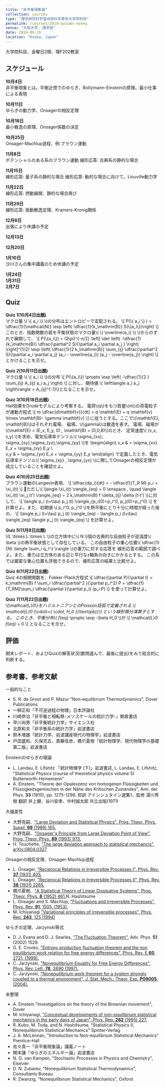```yaml
---
title: "非平衡現象論"
collection: courses
type: "理学研究科宇宙地球科学専攻大学院科目"
permalink: /courses/2019-autumn-noneq
venue: "大阪大学, 理学部"
date: 2019-09-10
location: "Osaka, Japan"
---
```


大学院科目、金曜日2限、理F202教室



スケジュール
-----
**10月4日**  
非平衡現象とは。平衡近傍でのゆらぎ、Boltzmann-Einsteinの原理。最小仕事による表現

**10月11日**  
ゆらぎの動力学、Onsagerの相反定理

**10月18日**  
最小散逸の原理、Onsager係数の決定

**10月25日**  
Onsager-Machlup過程、例:ブラウン運動

**11月8日**  
ポテンシャルのある系のブラウン運動
線形応答: 古典系の静的な場合

**11月15日**  
線形応答: 量子系の静的な場合
線形応答: 動的な場合に向けて。Liouville動力学

**11月22日**  
線形応答: 摂動展開、静的な場合再び

**11月29日**  
線形応答: 揺動散逸定理、Kramers-Kronig関係

**12月6日**  
出張により休講の予定

**12月13日**  

**12月20日**  

**1月10日**  
沙川さんの集中講義のため休講の予定

**1月24日**  
**1月31日**  
**2月7日**  


Quiz
----
**Quiz 1(10月4日出題)**  
マクロ量 \\( \\{ a_i \\} \\)の分布はエントロピーで支配される。
\\[
P(\\{ a_i \\} ) = \dfrac{1}{\mathcal{N}} \exp \left( \dfrac{1}{k_\mathrm{B}}  S(\\{a_i\\})\right)
\\]
このとき、指数関数の肩を平衡状態のマクロ量\\( \\{ \overline{a_i} \\} \\)からのずれで展開して、
\\[
P(\\{a_i\\}) = (2\pi)^{-n/2} \left[ \det \left(
-\dfrac{1}{k_\mathrm{B}} \dfrac{\partial^2 S}{\partial a_i \partial a_j }
 \right)
 \right]^{1/2}
\exp \left(
\dfrac{1}{2 k_\mathrm{B}}
\sum_{ij} \dfrac{\partial^2 S}{\partial a_i \partial a_j} (a_i - \overline{a_i}) (a_j - \overline{a_j})
\right)
\\]
とかけることを示せ。

**Quiz 2(10月11日出題)**  
マクロ量 \\( \\{ a_i \\} \\)の分布
\\[
P(\\{a_i\\}) \propto
\exp \left(
-\dfrac{1}{2 }
\sum_{ij} A_{ij} a_i a_j
\right)
\\]
に対し、期待値 \\( \left\langle a_i a_j \right\rangle = A_{ij}^{-1}\\)となることを示せ。

**Quiz 3(10月18日出題)**  
Hall効果をDrudeモデルにより考察する。
電荷\\(q\\)をもつ質量\\(m\\)の荷電粒子が運動方程式
  \\[
  m \dfrac{d\mathbf{v}}{dt} = q \mathbf{E} + q \mathbf{v} \times
  \mathbf{B}- \gamma \mathbf{v}
  \\]
  に従うとする。ここで\\(\mathbf{E}, \mathbf{B}\\)はそれぞれ電場、
  磁場、\\(\gamma\\)は散逸を表す。
  電場、磁場が\\(\mathbf{E} = (E_x, E_y, 0) , \mathbf{B} = (0,0,B)\\)のとき、
  定常速度\\( (v_x, v_y) \\)を求め、電気伝導率テンソル\\( \sigma_{xx}, \sigma_{xy},\sigma_{yx},\sigma_{yy} \\)を
  \\begin{align}
v_x & = \sigma_{xx} E_x + \sigma_{xy} E_y \\\
v_y & = \sigma_{yx} E_x + \sigma_{yy} E_y
  \\end{align}
  で定義したとき、電気伝導率テンソル\\( \sigma_{xy} , \sigma_{yx} \\)に関してOnsagerの相反定理が成立していることを確認せよ。

**Quiz 4(10月25日出題)**  
ブラウン運動のLangevin表現、
\\[
  \dfrac{dp_i}{dt} = - \dfrac{f}{T_R M} p_i + \xi_i(t)
\\]
ただし\\(  \langle \xi_i(t) \rangle_{eq} = 0 \enspace , \quad \langle \xi_i(t) \xi_j (t') \rangle_{eq} = 2 k_\mathrm{B} f \delta_{ij} \delta (t-t') \\)に対して、
\\[
\langle p_i (t+\tau) p_j (t) \rangle_{p_i(0)=p_i^0, p_j(0)=p_j^0}
\\]
を計算せよ。また、初期値 \\( p_i^0, p_j^0 \\)を熱平衡にとり十分に時間が経った後の、
\\[
\langle p_i (t+\tau) p_j (t) \rangle_{eq} - \langle p_i (t+\tau) \rangle_{eq} \langle p_j (t) \rangle_{eq}
\\]
を計算せよ。

**Quiz 5(11月8日出題)**  
\\(L \times L \times L \\)の立方体中に\\( N \\)個の古典的な自由粒子が逆温度\\( \beta \\)の熱平衡状態として存在している。
この自由粒子の重心位置\\( \dfrac{1}{N} \langle \sum_i q_i^z \rangle \\)の重力に対する応答を
線形応答の範囲で調べよ。また、重力は立方体のある辺と平行なz軸負の向きにかかるとする。
この系では厳密な重心位置も評価できるので、線形応答の結果と比較せよ。

**Quiz 6(11月22日出題)**  
Quiz 4の相関関数を、Fokker-Plack方程式
\\[
 \dfrac{\partial P}{\partial t}
 = k_\mathrm{B} f \sum_i \dfrac{\partial^2 }{\partial p_i^2} P + \dfrac{f}{T_RM}\sum_i \dfrac{\partial }{\partial p_i} (p_i P)
\\]
を使って計算せよ。

**Quiz 7(11月22日出題)**  
\\(\mathcal{L}_0\\)をハミルトニアンとのPoisson括弧で定義される
\\(  \mathcal{L}_0 (\cdot)=\{ \cdot, H_0 \}_{\text{pb}}\\)
という線形微分演算子とする。
このとき、平衡分布\\( f_{eq} \propto \exp -\beta H_0 \\)が
\\[
\mathcal{L}_0 f_{eq} = 0
\\]
となることを示せ。


評価
---
期末レポート、およびQuizの解答状況(数問選んで、最後に提出)をみて総合的に判断する。


参考書、参考文献
-------------
一般的なこと
* S. R. de Groot and P. Mazur "Non-equilibrium Thermodynamics", Dover Publications
* 一柳正和「不可逆過程の物理」日本評論社
* 川崎恭治「非平衡と相転移-メソスケールの統計力学-」朝倉書店
* 早川尚男「非平衡統計力学」サイエンス社
* 北原和夫「非平衡系の統計力学」岩波書店
* 鈴木増雄「統計力学、岩波講座現代の物理学」岩波書店
* 戸田盛和、久保亮五、斎藤信彦、橋爪夏樹「統計物理学、現代物理学の基礎第二版」岩波書店

Einsteinのゆらぎの理論
* L. Landau, E. Lifshitz 「統計物理学 (下)」岩波書店, L. Landau, E. Lifshitz, "Statistical Physics (course of theoretical physics volume 5) Butterworth-Heinemann"
* A. Einstein, "Theorie der Opaleszenz von homogenen Flüssigkeiten und Flüssigkeitsgemischen in der Nähe des Kritischen Zustandes", Ann. der Phys. **33** (1910), pp. 1275-1298. 邦訳 アインシュタイン選集1、監修 湯川秀樹 翻訳 井上健、谷川安孝、中村誠太郎 共立出版(1971)

大偏差性
* 大野克嗣、["Large Deviation and Statistical Physics", Prog. Theor. Phys. Suppl. **99** (1989) 165.](https://doi.org/10.1143/PTPS.99.165)
* 大野克嗣、["Onsager's Principle from Large Deviation Point of View", Prog. Theor. Phys. **89** (1993) 973.](https://doi.org/10.1143/PTP.89.973)
* H. Touchette, ["The large deviation approach to statistical mechancis", arXiv:0804.0327](http://arxiv.org/abs/0804.0327)

Onsagerの相反定理、Onsager-Machlup過程
* L. Onsager, ["Reciprocal Relations in Irreversible Processes I", Phys. Rev. **37** (1931) 405.](http://prola.aps.org/abstract/PR/v37/i4/p405_1)
* L. Onsager, ["Reciprocal Relations in Irreversible Processes II", Phys. Rev. **38** (1931) 2265.](http://prola.aps.org/abstract/PR/v38/i12/p2265_1)
* 橋爪夏樹、["A Statistical Theory of Linear Dissipative Systems", Prog. Theor. Phys. **8** (1952) 461.](https://doi.org/10.1143/PTP/8.4.461)N. Hashitsume
* L. Onsager and S. Machlup, ["Fluctuations and Irreversible Processes", Phys. Rev. **91**, 1505, (1953).](http://prola.aps.org/abstract/PR/v91/i6/p1505_1)
* M. Ichiyanagi ["Variational principles of irreversible processes", Phys. Rep. **243**, 125,(1994)](http://www.sciencedirect.com/science/article/pii/0370157394900523)


ゆらぎの定理、Jarzynski等式
* D. J. Evans and  D. J. Searles, ["The Fluctuation Theorem"</a>, Adv. Phys. **51** (2002) 1529.](http://taylorandfrancis.metapress.com/index/GY5R6P9XX8RYVXGR.pdf)
* G. E. Crooks, ["Entropy production fluctuation theorem and
    the non equilibrium work relation for free energy
  differences", Phys. Rev. E **60**, 2721, (1999).]()
* C. Jarzynski, ["Nonequilibrium Equality for Free Energy
  Differences", Phys. Rev. Lett. **78**, 2690 (1997).]()
*  C. Jarzynski, ["Nonequilibrium  work theorem for a system strongly coupled to a thermal environment", J. Stat. Mech.: Theor. Exp. **P09005**, (2004).]()

未整理
* A. Einstein "Investigations on the theory of the Brownian movement", Dover
* M. Ichiyanagi, ["Conceptual developments of non-equilibrium statistical mechanics in the early days of Japan", Phys. Rep. **262** (1995) 227.](http://www.sciencedirect.com/science?_ob=MImg&_imagekey=B6TVP-3YF4GW9-6-2&_cdi=5540&_user=5735665&_orig=browse&_coverDate=11%2F30%2F1995&_sk=997379994&view=c&wchp=dGLzVlz-zSkWA&md5=eb16ad3f3147413c76cc65ec10af35e6&ie=/sdarticle.pdf)
* R. Kubo, M. Toda, and N. Hashitsume, "Statistical Physics II, Nonequilibirum Statistical Mechanics" Spinter-Verlag
* J. A. McLennan, "Introduction to Non-equilibrium Statistical Mechanics" Prentice-Hall
* 佐々真一「非平衡現象論」講義ノート
* 関本謙「ゆらぎのエネルギー論」岩波書店
* N. G. van Kampen, "Stochastic Processes in Physics and Chemistry", Elsevier
* D. N. Zubarev, "Nonequilibrium Statistical Thermodynamics", Consultants Bureau
* R. Zwanzig, "Nonequilibirum Statistical Mechanics", Oxford
